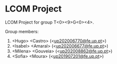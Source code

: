 # LCOM Project

LCOM Project for group T&lt;0&gt;&lt;9&gt;G&lt;0&gt;&lt;4&gt;.

Group members:

1. &lt;Hugo&gt; &lt;Castro&gt; (&lt;up202006770@fe.up.pt&gt;)
2. &lt;Isabel&gt; &lt;Amaral&gt; (&lt;up202006677@fe.up.pt&gt;)
3. &lt;Milena&gt; &lt;Gouveia&gt; (&lt;up202008862@fe.up.pt&gt;)
4. &lt;Sofia&gt; &lt;Moura&gt; (&lt;up201907201@fe.up.pt&gt;)

